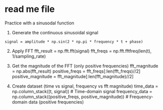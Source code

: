 # read me file
Practice with a sinusodal function

1. Generate the continuous sinusoidal signal

`signal = amplitude * np.sin(2 * np.pi * frequency * t + phase)`

2. Apply FFT
fft_result = np.fft.fft(signal)
fft_freqs = np.fft.fftfreq(len(t), 1/sampling_rate)

3. Get the magnitude of the FFT (only positive frequencies)
fft_magnitude = np.abs(fft_result)
positive_freqs = fft_freqs[:len(fft_freqs)//2]
positive_magnitude = fft_magnitude[:len(fft_magnitude)//2]

4. Create dataset (time vs signal, frequency vs fft magnitude)
time_data = np.column_stack((t, signal))  # Time-domain signal
frequency_data = np.column_stack((positive_freqs, positive_magnitude))  # Frequency-domain data (positive frequencies)
